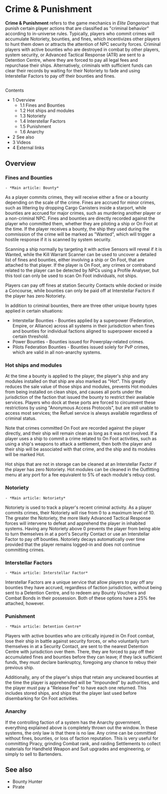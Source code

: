 # Crime & Punishment
**Crime & Punishment** refers to the game mechanics in *Elite Dangerous* that punish certain player actions that are classified as "criminal behavior" according to in-universe rules. Typically, players who commit crimes will accumulate Notoriety, bounties, and fines, which incentivizes other players to hunt them down or attracts the attention of NPC security forces. Criminal players with active bounties who are destroyed in combat by other players, system security, or Advanced Tactical Response (ATR) are sent to a Detention Centre, where they are forced to pay all legal fees and repurchase their ships. Alternatively, criminals with sufficient funds can clear their records by waiting for their Notoriety to fade and using Interstellar Factors to pay off their bounties and fines.

## 

Contents

- 1 Overview
    - 1.1 Fines and Bounties
    - 1.2 Hot ships and modules
    - 1.3 Notoriety
    - 1.4 Interstellar Factors
    - 1.5 Punishment
    - 1.6 Anarchy
- 2 See also
- 3 Videos
- 4 External links

## Overview

### Fines and Bounties

    - *Main article: Bounty*

As a player commits crimes, they will receive either a fine or a bounty depending on the scale of the crime. Fines are accrued for minor crimes, such as littering by dropping Cargo Canisters inside a starport, while bounties are accrued for major crimes, such as murdering another player or a non-criminal NPC. Fines and bounties are directly recorded against the player who committed them, whether they are piloting a ship or On Foot at the time. If the player receives a bounty, the ship they used during the commission of the crime will be marked as "Wanted", which will trigger a hostile response if it is scanned by system security.

Scanning a ship normally by targeting it with active Sensors will reveal if it is Wanted, while the Kill Warrant Scanner can be used to uncover a detailed list of fines and bounties, either involving a ship or On Foot, that are attached to that player. If the player is On Foot, any crimes or contraband related to the player can be detected by NPCs using a Profile Analyser, but this tool can only be used to scan On Foot individuals, not ships.

Players can pay off fines at station Security Contacts while docked or inside a Concourse, while bounties can only be paid off at Interstellar Factors if the player has zero Notoriety.

In addition to criminal bounties, there are three other unique bounty types applied in certain situations:

- Interstellar Bounties - Bounties applied by a superpower (Federation, Empire, or Alliance) across all systems in their jurisdiction when fines and bounties for individual factions aligned to superpower exceed a certain threshold.
- Power Bounties - Bounties issued for Powerplay-related crimes.
- Pilots Federation Bounties - Bounties issued solely for PvP crimes, which are valid in all non-anarchy systems.

### Hot ships and modules

At the time a bounty is applied to the player, the player's ship and any modules installed on that ship are also marked as "Hot". This greatly reduces the sale value of those ships and modules, prevents Hot modules from being installed on clean ships, and causes all ports under the jurisdiction of the faction that issued the bounty to restrict their available services. Players who dock at these ports are forced to circumvent these restrictions by using "Anonymous Access Protocols", but are still unable to access most services; the Refuel service is always available regardless of criminal status.

Note that crimes committed On Foot are recorded against the player directly, and their ship will remain clean as long as it was not involved. If a player uses a ship to commit a crime related to On Foot activities, such as using a ship's weapons to attack a settlement, then both the player and their ship will be associated with that crime, and the ship and its modules will be marked Hot.

Hot ships that are not in storage can be cleaned at an Interstellar Factor if the player has zero Notoriety. Hot modules can be cleaned in the Outfitting menu at any port for a fee equivalent to 5% of each module's rebuy cost.

### Notoriety

    - *Main article: Notoriety*

Notoriety is used to track a player's recent criminal activity. As a player commits crimes, their Notoriety will rise from 0 to a maximum level of 10. The greater the Notoriety, the more likely Advanced Tactical Response forces will intervene to defeat and apprehend the player in inhabited systems. Having any Notoriety above 0 prevents the player from being able to turn themselves in at a port's Security Contact or use an Interstellar Factor to pay off bounties. Notoriety decays automatically over time provided that the player remains logged-in and does not continue committing crimes.

### Interstellar Factors

    - *Main article: Interstellar Factor*

Interstellar Factors are a unique service that allow players to pay off any bounties they have accrued, regardless of faction jurisdiction, without being sent to a Detention Centre, and to redeem any Bounty Vouchers and Combat Bonds in their possession. Both of these options have a 25% fee attached, however.

### Punishment

    - *Main article: Detention Centre*

Players with active bounties who are critically injured in On Foot combat, lose their ship in battle against security forces, or who voluntarily turn themselves in at a Security Contact, are sent to the nearest Detention Centre with jurisdiction over them. There, they are forced to pay off their accumulated fines and bounties before they can leave; if they lack sufficient funds, they must declare bankruptcy, foregoing any chance to rebuy their previous ship.

Additionally, any of the player's ships that retain any uncleared bounties at the time the player is apprehended will be "Impounded" by authorities, and the player must pay a "Release Fee" to have each one returned. This includes stored ships, and ships that the player last used before disembarking for On Foot activities.

### Anarchy

If the controlling faction of a system has the Anarchy government, everything explained above is completely thrown out the window. In these systems, the only law is that there is no law. Any crime can be committed without fines, bounties, or loss of faction reputation. This is very useful for committing Piracy, grinding Combat rank, and raiding Settlements to collect materials for Handheld Weapon and Suit upgrades and engineering, or simply to sell to Bartenders.

## See also

- Bounty Hunter
- Pirate